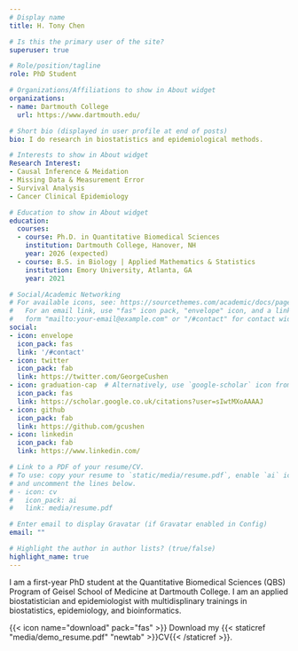 ```yaml
---
# Display name
title: H. Tony Chen

# Is this the primary user of the site?
superuser: true

# Role/position/tagline
role: PhD Student

# Organizations/Affiliations to show in About widget
organizations:
- name: Dartmouth College
  url: https://www.dartmouth.edu/

# Short bio (displayed in user profile at end of posts)
bio: I do research in biostatistics and epidemiological methods.

# Interests to show in About widget
Research Interest:
- Causal Inference & Meidation
- Missing Data & Measurement Error
- Survival Analysis
- Cancer Clinical Epidemiology

# Education to show in About widget
education:
  courses:
  - course: Ph.D. in Quantitative Biomedical Sciences
    institution: Dartmouth College, Hanover, NH
    year: 2026 (expected)
  - course: B.S. in Biology | Applied Mathematics & Statistics
    institution: Emory University, Atlanta, GA
    year: 2021

# Social/Academic Networking
# For available icons, see: https://sourcethemes.com/academic/docs/page-builder/#icons
#   For an email link, use "fas" icon pack, "envelope" icon, and a link in the
#   form "mailto:your-email@example.com" or "/#contact" for contact widget.
social:
- icon: envelope
  icon_pack: fas
  link: '/#contact'
- icon: twitter
  icon_pack: fab
  link: https://twitter.com/GeorgeCushen
- icon: graduation-cap  # Alternatively, use `google-scholar` icon from `ai` icon pack
  icon_pack: fas
  link: https://scholar.google.co.uk/citations?user=sIwtMXoAAAAJ
- icon: github
  icon_pack: fab
  link: https://github.com/gcushen
- icon: linkedin
  icon_pack: fab
  link: https://www.linkedin.com/

# Link to a PDF of your resume/CV.
# To use: copy your resume to `static/media/resume.pdf`, enable `ai` icons in `params.toml`, 
# and uncomment the lines below.
# - icon: cv
#   icon_pack: ai
#   link: media/resume.pdf

# Enter email to display Gravatar (if Gravatar enabled in Config)
email: ""

# Highlight the author in author lists? (true/false)
highlight_name: true
---
```


I am a first-year PhD student at the Quantitative Biomedical Sciences (QBS) Program of Geisel School of Medicine at Dartmouth College. I am an applied biostatistician and epidemiologist with multidisplinary trainings in biostatistics, epidemiology, and bioinformatics.

{{< icon name="download" pack="fas" >}} Download my {{< staticref "media/demo_resume.pdf" "newtab" >}}CV{{< /staticref >}}.
